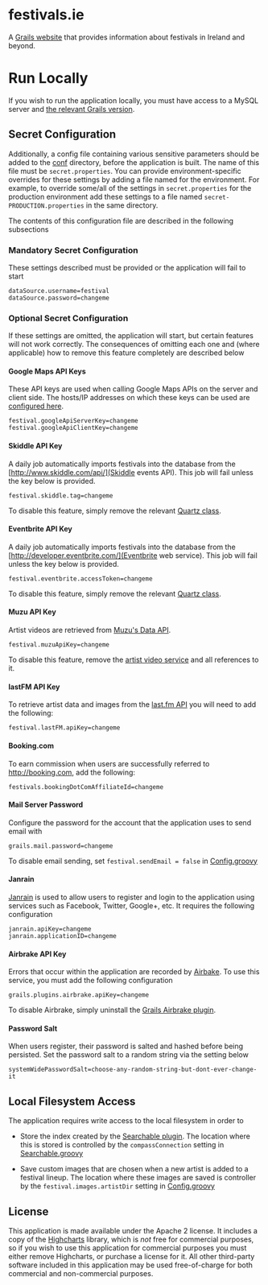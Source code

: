# festivals.ie
A [Grails website](http://festivals.ie) that provides information about festivals in Ireland and beyond.


# Run Locally
If you wish to run the application locally, you must have access to a MySQL server and [the 
relevant Grails version](https://github.com/domurtag/festivals/blob/master/application.properties).

## Secret Configuration
Additionally, a config file containing various sensitive parameters should be added to the 
[conf](https://github.com/domurtag/festivals/tree/master/grails-app/conf) directory, before the application is built.
The name of this file must be `secret.properties`. You can provide environment-specific overrides for these settings by
adding a file named for the environment. For example, to override some/all of the settings in `secret.properties` for
the production environment add these settings to a file named `secret-PRODUCTION.properties` in the same directory. 

The contents of this configuration file are described in the following subsections

### Mandatory Secret Configuration

These settings described must be provided or the application will fail to start

````
dataSource.username=festival
dataSource.password=changeme
````

### Optional Secret Configuration

If these settings are omitted, the application will start, but certain features will not work correctly. The consequences
of omitting each one and (where applicable) how to remove this feature completely are described below

#### Google Maps API Keys

These API keys are used when calling Google Maps APIs on the server and client side.
The hosts/IP addresses on which these keys can be used are [configured here](https://code.google.com/apis/console). 

````
festival.googleApiServerKey=changeme
festival.googleApiClientKey=changeme
````

#### Skiddle API Key

A daily job automatically imports festivals into the database from the [http://www.skiddle.com/api/](Skiddle events API).
This job will fail unless the key below is provided.

````
festival.skiddle.tag=changeme
````

To disable this feature, simply remove the relevant [Quartz class](https://github.com/domurtag/festivals/blob/master/grails-app/jobs/ie/festivals/job/ImportSkiddleFeedJob.groovy).

#### Eventbrite API Key

A daily job automatically imports festivals into the database from the [http://developer.eventbrite.com/](Eventbrite web service).
This job will fail unless the key below is provided.

````
festival.eventbrite.accessToken=changeme
````

To disable this feature, simply remove the relevant [Quartz class](https://github.com/domurtag/festivals/blob/master/grails-app/jobs/ie/festivals/job/ImportEventbriteFestivalsJob.groovy).

#### Muzu API Key

Artist videos are retrieved from [Muzu's Data API](http://www.muzu.tv/api/). 

````
festival.muzuApiKey=changeme
````

To disable this feature, remove the [artist video service](https://github.com/domurtag/festivals/blob/master/grails-app/services/ie/festivals/ArtistVideoService.groovy) 
and all references to it.

#### lastFM API Key

To retrieve artist data and images from the [last.fm API](http://www.last.fm/api) you will need to add the following:

````
festival.lastFM.apiKey=changeme
````

#### Booking.com

To earn commission when users are successfully referred to http://booking.com, add the following:
 
````
festivals.bookingDotComAffiliateId=changeme
````
 
#### Mail Server Password
 
Configure the password for the account that the application uses to send email with
 
````
grails.mail.password=changeme
````

To disable email sending, set `festival.sendEmail = false` in [Config.groovy](https://github.com/domurtag/festivals/blob/master/grails-app/conf/Config.groovy)

#### Janrain

[Janrain](http://janrain.com/product/social-login/) is used to allow users to register and login to the application 
using services such as Facebook, Twitter, Google+, etc. It requires
the following configuration

````
janrain.apiKey=changeme
janrain.applicationID=changeme
````

#### Airbrake API Key

Errors that occur within the application are recorded by [Airbake](https://airbrake.io/). To use this service, you must
add the following configuration

````
grails.plugins.airbrake.apiKey=changeme
````

To disable Airbrake, simply uninstall the [Grails Airbrake plugin](https://github.com/domurtag/festivals/blob/master/grails-app/conf/BuildConfig.groovy).

#### Password Salt

When users register, their password is salted and hashed before being persisted. Set the password salt to a random string
via the setting below

````
systemWidePasswordSalt=choose-any-random-string-but-dont-ever-change-it
````

## Local Filesystem Access

The application requires write access to the local filesystem in order to

* Store the index created by the [Searchable plugin](http://grails.org/plugin/searchable). The location where this is
stored is controlled by the `compassConnection` setting in [Searchable.groovy](https://github.com/domurtag/festivals/blob/master/grails-app/conf/Searchable.groovy)

* Save custom images that are chosen when a new artist is added to a festival lineup. The location where these images
are saved is controller by the `festival.images.artistDir` setting in [Config.groovy](https://github.com/domurtag/festivals/blob/master/grails-app/conf/Config.groovy)


## License

This application is made available under the Apache 2 license. It includes a copy of the [Highcharts](http://www.highcharts.com/) 
library, which is *not* free for commercial purposes, so if you wish to use this application for commercial purposes you must either remove
Highcharts, or purchase a license for it. All other third-party software included in this application may be used
free-of-charge for both commercial and non-commercial purposes.